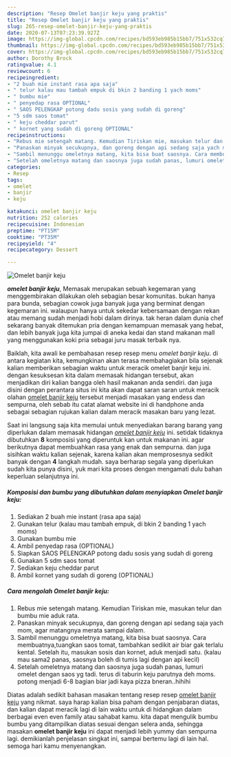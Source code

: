 ```yaml
---
description: "Resep Omelet banjir keju yang praktis"
title: "Resep Omelet banjir keju yang praktis"
slug: 265-resep-omelet-banjir-keju-yang-praktis
date: 2020-07-13T07:23:39.927Z
image: https://img-global.cpcdn.com/recipes/bd593eb985b15bb7/751x532cq70/omelet-banjir-keju-foto-resep-utama.jpg
thumbnail: https://img-global.cpcdn.com/recipes/bd593eb985b15bb7/751x532cq70/omelet-banjir-keju-foto-resep-utama.jpg
cover: https://img-global.cpcdn.com/recipes/bd593eb985b15bb7/751x532cq70/omelet-banjir-keju-foto-resep-utama.jpg
author: Dorothy Brock
ratingvalue: 4.1
reviewcount: 6
recipeingredient:
- "2 buah mie instant rasa apa saja"
- " telur kalau mau tambah empuk di bkin 2 banding 1 yach moms"
- " bumbu mie"
- " penyedap rasa OPTIONAL"
- " SAOS PELENGKAP potong dadu sosis yang sudah di goreng"
- "5 sdm saos tomat"
- " keju cheddar parut"
- " kornet yang sudah di goreng OPTIONAL"
recipeinstructions:
- "Rebus mie setengah matang. Kemudian Tiriskan mie, masukan telur dan bumbu mie aduk rata."
- "Panaskan minyak secukupnya, dan goreng dengan api sedang saja yach mom, agar matangnya merata sampai dalam."
- "Sambil menunggu omeletnya matang, kita bisa buat saosnya. Cara membuatnya,tuangkan saos tomat, tambahkan sedikit air biar gak terlalu kental. Setelah itu, masukan sosis dan kornet, aduk menjadi satu. (kalau mau sama2 panas, saosnya boleh di tumis lagi dengan api kecil)"
- "Setelah omeletnya matang dan saosnya juga sudah panas, lumuri omelet dengan saos yg tadi. terus di taburin keju parutnya deh moms. potong menjadi 6-8 bagian biar jadi kaya pizza bneran..hihihi"
categories:
- Resep
tags:
- omelet
- banjir
- keju

katakunci: omelet banjir keju 
nutrition: 252 calories
recipecuisine: Indonesian
preptime: "PT15M"
cooktime: "PT35M"
recipeyield: "4"
recipecategory: Dessert

---
```



![Omelet banjir keju](https://img-global.cpcdn.com/recipes/bd593eb985b15bb7/751x532cq70/omelet-banjir-keju-foto-resep-utama.jpg)

<b><i>omelet banjir keju</i></b>, Memasak merupakan sebuah kegemaran yang menggembirakan dilakukan oleh sebagian besar komunitas. bukan hanya para bunda, sebagian cowok juga banyak juga yang berminat dengan kegemaran ini. walaupun hanya untuk sekedar kebersamaan dengan rekan atau memang sudah menjadi hobi dalam dirinya. tak heran dalam dunia chef sekarang banyak ditemukan pria dengan kemampuan memasak yang hebat, dan lebih banyak juga kita jumpai di aneka kedai dan stand makanan mall yang menggunakan koki pria sebagai juru masak terbaik nya.

Baiklah, kita awali ke pembahasan resep resep menu <i>omelet banjir keju</i>. di antara kegiatan kita, kemungkinan akan terasa membahagiakan bila sejenak kalian memberikan sebagian waktu untuk meracik omelet banjir keju ini. dengan kesuksesan kita dalam memasak hidangan tersebut, akan menjadikan diri kalian bangga oleh hasil makanan anda sendiri. dan juga disini dengan perantara situs ini kita akan dapat saran saran untuk meracik olahan <u>omelet banjir keju</u> tersebut menjadi masakan yang endess dan sempurna, oleh sebab itu catat alamat website ini di handphone anda sebagai sebagian rujukan kalian dalam meracik masakan baru yang lezat.




Saat ini langsung saja kita memulai untuk menyediakan barang barang yang diperlukan dalam memasak hidangan <u><i>omelet banjir keju</i></u> ini. setidak tidaknya dibutuhkan <b>8</b> komposisi yang diperuntuk kan untuk makanan ini. agar berikutnya dapat membuahkan rasa yang enak dan sempurna. dan juga sisihkan waktu kalian sejenak, karena kalian akan memprosesnya sedikit banyak dengan <b>4</b> langkah mudah. saya berharap segala yang diperlukan sudah kita punya disini, yuk mari kita proses dengan mengamati dulu bahan keperluan selanjutnya ini.

<!--inarticleads1-->

##### Komposisi dan bumbu yang dibutuhkan dalam menyiapkan Omelet banjir keju:

1. Sediakan 2 buah mie instant (rasa apa saja)
1. Gunakan  telur (kalau mau tambah empuk, di bkin 2 banding 1 yach moms)
1. Gunakan  bumbu mie
1. Ambil  penyedap rasa (OPTIONAL)
1. Siapkan  SAOS PELENGKAP potong dadu sosis yang sudah di goreng
1. Gunakan 5 sdm saos tomat
1. Sediakan  keju cheddar parut
1. Ambil  kornet yang sudah di goreng (OPTIONAL)




<!--inarticleads2-->

##### Cara mengolah Omelet banjir keju:

1. Rebus mie setengah matang. Kemudian Tiriskan mie, masukan telur dan bumbu mie aduk rata.
1. Panaskan minyak secukupnya, dan goreng dengan api sedang saja yach mom, agar matangnya merata sampai dalam.
1. Sambil menunggu omeletnya matang, kita bisa buat saosnya. Cara membuatnya,tuangkan saos tomat, tambahkan sedikit air biar gak terlalu kental. Setelah itu, masukan sosis dan kornet, aduk menjadi satu. (kalau mau sama2 panas, saosnya boleh di tumis lagi dengan api kecil)
1. Setelah omeletnya matang dan saosnya juga sudah panas, lumuri omelet dengan saos yg tadi. terus di taburin keju parutnya deh moms. potong menjadi 6-8 bagian biar jadi kaya pizza bneran..hihihi




Diatas adalah sedikit bahasan masakan tentang resep resep <u>omelet banjir keju</u> yang nikmat. saya harap kalian bisa paham dengan penjabaran diatas, dan kalian dapat meracik lagi di lain waktu untuk di hidangkan dalam berbagai even even family atau sahabat kamu. kita dapat mengulik bumbu bumbu yang ditampilkan diatas sesuai dengan selera anda, sehingga masakan <b>omelet banjir keju</b> ini dapat menjadi lebih yummy dan sempurna lagi. demikianlah penjelasan singkat ini, sampai bertemu lagi di lain hal. semoga hari kamu menyenangkan.
